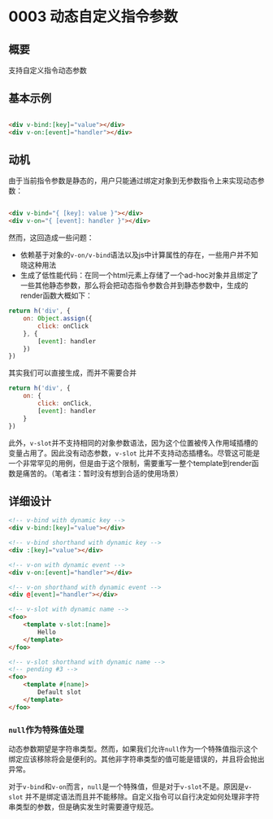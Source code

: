 # 0003 动态自定义指令参数

## 概要

支持自定义指令动态参数

## 基本示例

```html

<div v-bind:[key]="value"></div>
<div v-on:[event]="handler"></div>
```

## 动机

由于当前指令参数是静态的，用户只能通过绑定对象到无参数指令上来实现动态参数：

```html

<div v-bind="{ [key]: value }"></div>
<div v-on="{ [event]: handler }"></div>
```

然而，这回造成一些问题：

- 依赖基于对象的`v-on/v-bind`语法以及js中计算属性的存在，一些用户并不知晓这种用法
- 生成了低性能代码：在同一个html元素上存储了一个ad-hoc对象并且绑定了一些其他静态参数，那么将会把动态指令参数合并到静态参数中，生成的render函数大概如下：

```js
return h('div', {
    on: Object.assign({
        click: onClick
    }, {
        [event]: handler
    })
})
```

其实我们可以直接生成，而并不需要合并

```js
return h('div', {
    on: {
        click: onClick,
        [event]: handler
    }
})
```

此外，`v-slot`并不支持相同的对象参数语法，因为这个位置被传入作用域插槽的变量占用了。因此没有动态参数，`v-slot`
比并不支持动态插槽名。尽管这可能是一个非常罕见的用例，但是由于这个限制，需要重写一整个template到render函数是痛苦的。（笔者注：暂时没有想到合适的使用场景）

## 详细设计

```html
<!-- v-bind with dynamic key -->
<div v-bind:[key]="value"></div>

<!-- v-bind shorthand with dynamic key -->
<div :[key]="value"></div>

<!-- v-on with dynamic event -->
<div v-on:[event]="handler"></div>

<!-- v-on shorthand with dynamic event -->
<div @[event]="handler"></div>

<!-- v-slot with dynamic name -->
<foo>
    <template v-slot:[name]>
        Hello
    </template>
</foo>

<!-- v-slot shorthand with dynamic name -->
<!-- pending #3 -->
<foo>
    <template #[name]>
        Default slot
    </template>
</foo>
```

### `null`作为特殊值处理

动态参数期望是字符串类型。然而，如果我们允许`null`作为一个特殊值指示这个绑定应该移除将会是便利的。其他非字符串类型的值可能是错误的，并且将会抛出异常。

对于`v-bind`和`v-on`而言，`null`是一个特殊值，但是对于`v-slot`不是。原因是`v-slot`
并不是绑定语法而且并不能移除。自定义指令可以自行决定如何处理非字符串类型的参数，但是确实发生时需要遵守规范。


